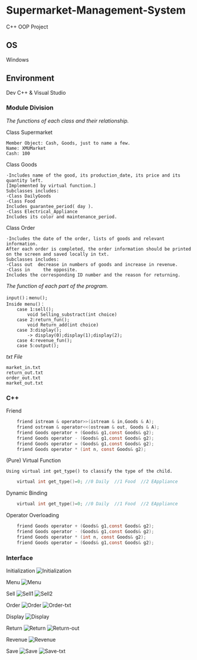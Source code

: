 # Supermarket-Management-System
 C++ OOP Project

## OS
Windows
## Environment
Dev C++ & Visual Studio

### Module Division
*The functions of each class and their relationship.*

Class Supermarket

    Member Object: Cash, Goods, just to name a few.
    Name: XMUMarket 
    Cash: 100

Class Goods	

    ·Includes name of the good, its production_date, its price and its quantity left.
    [Implemented by virtual function.] 
    Subclasses includes:
    ·Class DailyGoods 
    ·Class Food
    Includes guarantee_period( day ). 
    ·Class Electrical_Appliance
    Includes its color and maintenance_period. 

Class Order

    ·Includes the date of the order, lists of goods and relevant information.
    After each order is completed, the order information should be printed on the screen and saved locally in txt.
    Subclasses includes:
    ·Class out  decrease in numbers of goods and increase in revenue.
    ·Class in     the opposite.
    Includes the corresponding ID number and the reason for returning. 

*The function of each part of the program.*

    input()；menu();
    Inside menu()：
        case 1:sell();
            void Selling_substract(int choice)
        case 2:return_fun();
            void Return_add(int choice) 
        case 3:display();
            -> display(0);display(1);display(2);
        case 4:revenue_fun(); 
        case 5:output(); 

*txt File*

    market_in.txt  
    return_out.txt  
    order_out.txt  
    market_out.txt  

### C++ 
Friend
```c
    friend istream & operator>>(istream & in,Goods & A);
    friend ostream & operator<<(ostream & out, Goods & A);
    friend Goods operator + (Goods& g1,const Goods& g2);
    friend Goods operator - (Goods& g1,const Goods& g2);
    friend Goods operator = (Goods& g1,const Goods& g2);
    friend Goods operator * (int n, const Goods& g2);
```
(Pure) Virtual Function

    Using virtual int get_type() to classify the type of the child.
```c
    virtual int get_type()=0; //0 Daily  //1 Food  //2 EAppliance
```
Dynamic Binding
```c
    virtual int get_type()=0; //0 Daily  //1 Food  //2 EAppliance
 ```   
Operator Overloading
```c
    friend Goods operator + (Goods& g1,const Goods& g2);
    friend Goods operator - (Goods& g1,const Goods& g2);
    friend Goods operator * (int n, const Goods& g2);
    friend Goods operator = (Goods& g1,const Goods& g2);
``` 
### Interface
Initialization
![Initialization](Photo/Initialization.png)

Menu
![Menu](Photo/Menu.png)

Sell
![Sell1](Photo/Sell1.png)
![Sell2](Photo/Sell2.png)

Order
![Order](Photo/Order.png)
![Order-txt](Photo/Order-txt.png)

Display
![Display](Photo/Display.png)

Return
![Return](Photo/Return.png)
![Return-out](Photo/Return-out.png)

Revenue
![Revenue](Photo/Revenue.png)

Save
![Save](Photo/Save.png)
![Save-txt](Photo/Save-txt.png)